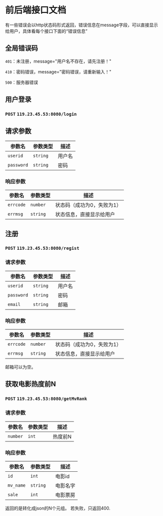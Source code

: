 # 前后端接口文档

有一些错误会以http状态码形式返回，错误信息在message字段，可以直接显示给用户，具体看每个接口下面的“错误信息”

## 全局错误码

`401`：未注册，message="用户名不存在，请先注册！"

`410`：密码错误，message="密码错误，请重新输入！"

`500`：服务器错误

## 用户登录

### `POST`		`119.23.45.53:8080/login`

## 请求参数

| 参数名     | 参数类型 | 描述   |
| ---------- | -------- | ------ |
| `userid`   | `string` | 用户名 |
| `password` | `string` | 密码   |

### 响应参数

| 参数名    | 参数类型 | 描述                       |
| --------- | -------- | -------------------------- |
| `errcode` | `number` | 状态码（成功为0，失败为1） |
| `errmsg`  | `string` | 状态信息，直接显示给用户   |



## 注册

### `POST`		`119.23.45.53:8080/regist`

### 请求参数

| 参数名     | 参数类型 | 描述   |
| ---------- | -------- | ------ |
| `userid`   | `string` | 用户名 |
| `password` | `string` | 密码   |
| `email`    | `string` | 邮箱   |

### 响应参数

| 参数名    | 参数类型 | 描述                       |
| --------- | -------- | -------------------------- |
| `errcode` | `number` | 状态码（成功为0，失败为1） |
| `errmsg`  | `string` | 状态信息，直接显示给用户   |

邮箱可以为空。

## 获取电影热度前N

### `POST`		`119.23.45.53:8080/getMvRank`

### 请求参数

| 参数名     | 参数类型 | 描述   |
| ---------- | -------- | ------ |
| `number`   | `int` | 热度前N |

### 响应参数

| 参数名    | 参数类型 | 描述                       |
| --------- | -------- | -------------------------- |
| `id` | `int` |  电影id |
| `mv_name`  | `string` | 电影名字   |
| `sale`  | `int` | 电影票房   |

返回的是转化成json的N个元组。
若失败，只返回400.
